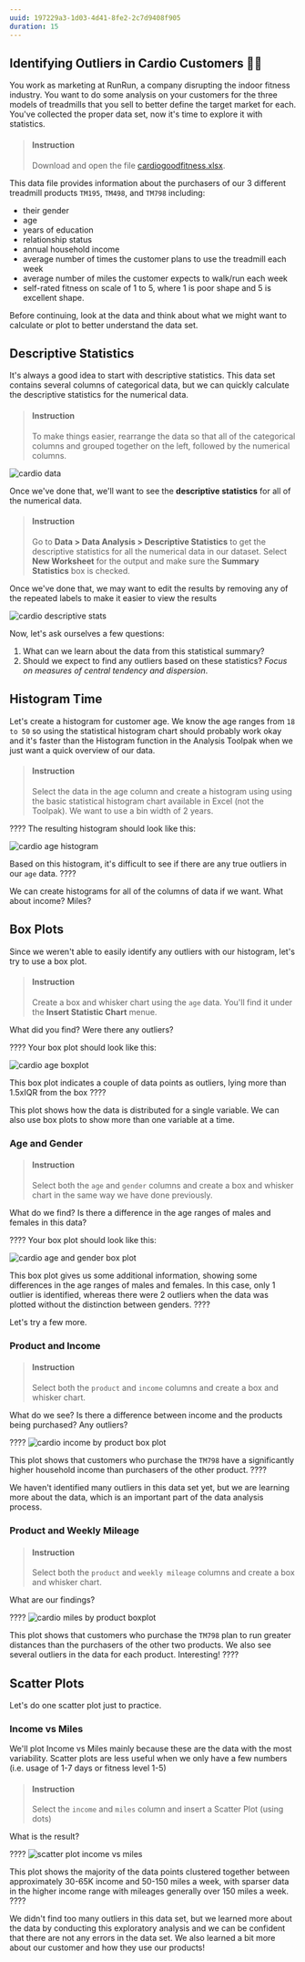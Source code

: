```yaml
---
uuid: 197229a3-1d03-4d41-8fe2-2c7d9408f905
duration: 15
---
```


## Identifying Outliers in Cardio Customers 🏃‍♀️

You work as marketing at RunRun, a company disrupting the indoor fitness industry. You want to do some analysis on your customers for the three models of treadmills that you sell to better define the target market for each. You've collected the proper data set, now it's time to explore it with statistics. 

> #### Instruction
> Download and open the file [cardiogoodfitness.xlsx](https://www.dropbox.com/s/zfr6nr6unjsl15a/CardioGoodFitness.xlsx?dl=1). 

This data file provides information about the purchasers of our 3 different treadmill products `TM195`, `TM498`, and `TM798` including:

- their gender
- age
- years of education
- relationship status
- annual household income
- average number of times the customer plans to use the treadmill each week
- average number of miles the customer expects to walk/run each week
- self-rated fitness on scale of 1 to 5, where 1 is poor shape and 5 is excellent shape. 

Before continuing, look at the data and think about what we might want to calculate or plot to better understand the data set.
 
## Descriptive Statistics

It's always a good idea to start with descriptive statistics. This data set contains several columns of categorical data, but we can quickly calculate the descriptive statistics for the numerical data.

> #### Instruction
> To make things easier, rearrange the data so that all of the categorical columns and grouped together on the left, followed by the numerical columns. 

![cardio data](https://i.imgur.com/ONRMfw1.png)

Once we've done that, we'll want to see the **descriptive statistics** for all of the numerical data.

> #### Instruction
> Go to **Data > Data Analysis > Descriptive Statistics** to get the descriptive statistics for all the numerical data in our dataset. Select **New Worksheet** for the output and make sure the **Summary Statistics** box is checked.

Once we've done that, we may want to edit the results by removing any of the repeated labels to make it easier to view the results

![cardio descriptive stats](https://i.imgur.com/uyyF74T.png)

Now, let's ask ourselves a few questions:

1. What can we learn about the data from this statistical summary? 
2. Should we expect to find any outliers based on these statistics? _Focus on measures of central tendency and dispersion_.

## Histogram Time

Let's create a histogram for customer age. We know the age ranges from `18 to 50` so using the statistical histogram chart should probably work okay and it's faster than the Histogram function in the Analysis Toolpak when we just want a quick overview of our data.

> #### Instruction
> Select the data in the age column and create a histogram using using the basic statistical histogram chart available in Excel (not the Toolpak). We want to use a bin width of 2 years.


????
The resulting histogram should look like this:

![cardio age histogram](https://i.imgur.com/3mfsAGT.png)

Based on this histogram, it's difficult to see if there are any true outliers in our `age` data.
????
 
We can create histograms for all of the columns of data if we want. What about income? Miles?
 
## Box Plots

Since we weren't able to easily identify any outliers with our histogram, let's try to use a box plot. 

> #### Instruction
> Create a box and whisker chart using the `age` data. You'll find it under the **Insert Statistic Chart** menue.

What did you find? Were there any outliers?

????
Your box plot should look like this:

![cardio age boxplot](https://i.imgur.com/FjCDKNt.png)

This box plot indicates a couple of data points as outliers, lying more than 1.5xIQR from the box
????
 
This plot shows how the data is distributed for a single variable. We can also use box plots to show more than one variable at a time.

### Age and Gender

> #### Instruction
> Select both the `age` and `gender` columns and create a box and whisker chart in the same way we have done previously.

What do we find? Is there a difference in the age ranges of males and females in this data?

????
Your box plot should look like this:

![cardio age and gender box plot](https://i.imgur.com/fWm8uDm.png)

This box plot gives us some additional information, showing some differences in the age ranges of males and females. In this case, only 1 outlier is identified, whereas there were 2 outliers when the data was plotted without the distinction between genders.
????

 
Let's try a few more.

### Product and Income

> #### Instruction
> Select both the `product` and `income` columns and create a box and whisker chart.

What do we see? Is there a difference between income and the products being purchased? Any outliers?

????
![cardio income by product box plot](https://i.imgur.com/jMpWAhU.png)

This plot shows that customers who purchase the `TM798` have a significantly higher household income than purchasers of the other product.
????
 
We haven't identified many outliers in this data set yet, but we are learning more about the data, which is an important part of the data analysis process.
 
### Product and Weekly Mileage

> #### Instruction
> Select both the `product` and `weekly mileage` columns and create a box and whisker chart.


What are our findings? 

????
![cardio miles by product boxplot](https://i.imgur.com/f9JqUEV.png)

This plot shows that customers who purchase the `TM798` plan to run greater distances than the purchasers of the other two products. We also see several outliers in the data for each product. Interesting!
????
 
## Scatter Plots

Let's do one scatter plot just to practice.
 
### Income vs Miles

We'll plot Income vs Miles mainly because these are the data with the most variability. Scatter plots are less useful when we only have a few numbers (i.e. usage of 1-7 days or fitness level 1-5)

> #### Instruction
> Select the `income` and `miles` column and insert a Scatter Plot (using dots)

What is the result?

????
![scatter plot income vs miles](https://i.imgur.com/2rdcM9i.png)

This plot shows the majority of the data points clustered together between approximately 30-65K income and 50-150 miles a week, with sparser data in the higher income range with mileages generally over 150 miles a week.
????
 
We didn't find too many outliers in this data set, but we learned more about the data by conducting this exploratory analysis and we can be confident that there are not any errors in the data set. We also learned a bit more about our customer and how they use our products! 

